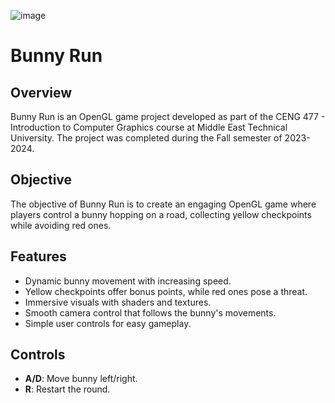 ![image](https://github.com/0xilc/bunny-run/assets/28317283/dd738b49-82da-4acf-a149-4253e77ac466)

# Bunny Run

## Overview

Bunny Run is an OpenGL game project developed as part of the CENG 477 - Introduction to Computer Graphics course at Middle East Technical University. The project was completed during the Fall semester of 2023-2024.

## Objective

The objective of Bunny Run is to create an engaging OpenGL game where players control a bunny hopping on a road, collecting yellow checkpoints while avoiding red ones.

## Features

- Dynamic bunny movement with increasing speed.
- Yellow checkpoints offer bonus points, while red ones pose a threat.
- Immersive visuals with shaders and textures.
- Smooth camera control that follows the bunny's movements.
- Simple user controls for easy gameplay.

## Controls

- **A/D**: Move bunny left/right.
- **R**: Restart the round.
